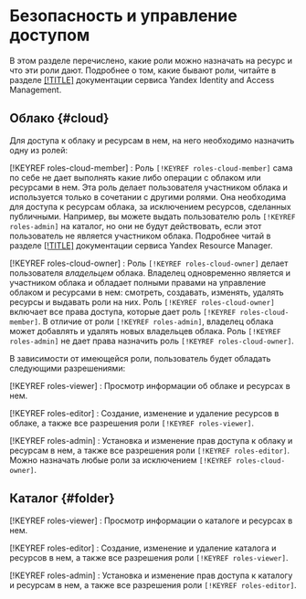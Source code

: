 # Безопасность и управление доступом

В этом разделе перечислено, какие роли можно назначать на ресурс и что эти роли дают. Подробнее о том, какие бывают роли, читайте в разделе [[!TITLE]](../../iam/concepts/access-control/roles.md) документации сервиса Yandex Identity and Access Management.


## Облако {#cloud}

Для доступа к облаку и ресурсам в нем, на него необходимо назначить одну из ролей:

[!KEYREF roles-cloud-member]
:   Роль `[!KEYREF roles-cloud-member]` сама по себе не дает выполнять какие либо операции с облаком или ресурсами в нем. Эта роль делает пользователя участником облака и используется только в сочетании с другими ролями. Она необходима для доступа к ресурсам облака, за исключением ресурсов, сделанных публичными.
    Например, вы можете выдать пользователю роль `[!KEYREF roles-admin]` на каталог, но они не будут действовать, если этот пользователь не является участником облака. Подробнее читай в разделе [[!TITLE]](../concepts/resources-hierarchy.md) документации сервиса Yandex Resource Manager.

[!KEYREF roles-cloud-owner]
:   Роль `[!KEYREF roles-cloud-owner]` делает пользователя _владельцем_ облака. Владелец одновременно является и участником облака и обладает полными правами на управление облаком и ресурсами в нем: смотреть, создавать, изменять, удалять ресурсы и выдавать роли на них. Роль `[!KEYREF roles-cloud-owner]` включает все права доступа, которые дает роль `[!KEYREF roles-cloud-member]`.
    В отличие от роли `[!KEYREF roles-admin]`, владелец облака может добавлять и удалять новых владельцев облака. Роль `[!KEYREF roles-admin]` не дает права назначить роль `[!KEYREF roles-cloud-owner]`.

В зависимости от имеющейся роли, пользователь будет обладать следующими разрешениями:

[!KEYREF roles-viewer]
:   Просмотр информации об облаке и ресурсах в нем.

[!KEYREF roles-editor]
:   Создание, изменение и удаление ресурсов в облаке, а также все разрешения роли `[!KEYREF roles-viewer]`.

[!KEYREF roles-admin]
:   Установка и изменение прав доступа к облаку и ресурсам в нем, а также все разрешения роли `[!KEYREF roles-editor]`. Можно назначать любые роли за исключением `[!KEYREF roles-cloud-owner]`.


## Каталог {#folder}

[!KEYREF roles-viewer]
:   Просмотр информации о каталоге и ресурсах в нем.

[!KEYREF roles-editor]
:   Создание, изменение и удаление каталога и ресурсов в нем, а также все разрешения роли `[!KEYREF roles-viewer]`.

[!KEYREF roles-admin]
:   Установка и изменение прав доступа к каталогу и ресурсам в нем, а также все разрешения роли `[!KEYREF roles-editor]`.

